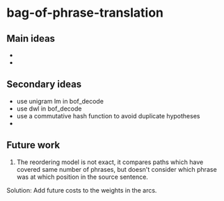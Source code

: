 bag-of-phrase-translation
=========================

Main ideas
----------
-
-

Secondary ideas
---------------
- use unigram lm in bof_decode
- use dwl in bof_decode
- use a commutative hash function to avoid duplicate hypotheses
- 

Future work
-----------

1. The reordering model is not exact, it compares paths which have covered
same number of phrases, but doesn't consider which phrase was at which position
in the source sentence.

Solution: Add future costs to the weights in the arcs.
